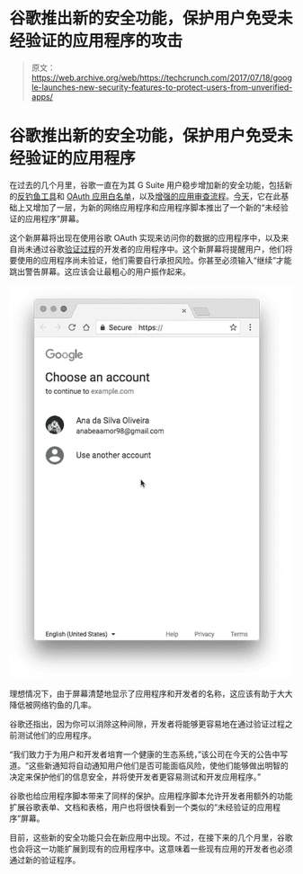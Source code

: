 # 谷歌推出新的安全功能，保护用户免受未经验证的应用程序的攻击 

> 原文：<https://web.archive.org/web/https://techcrunch.com/2017/07/18/google-launches-new-security-features-to-protect-users-from-unverified-apps/>

# 谷歌推出新的安全功能，保护用户免受未经验证的应用程序

在过去的几个月里，谷歌一直在为其 G Suite 用户稳步增加新的安全功能，包括新的[反钓鱼工具](https://web.archive.org/web/20230218162901/https://techcrunch.com/2017/05/31/google-says-its-machine-learning-tech-now-blocks-99-9-of-gmail-spam-and-phishing-messages/)和 [OAuth 应用白名单](https://web.archive.org/web/20230218162901/https://techcrunch.com/2017/07/06/g-suite-admins-can-now-sleep-sounder/)，以及[增强的应用审查流程](https://web.archive.org/web/20230218162901/https://developers.googleblog.com/2017/05/updating-developer-identity-guidelines.html)。[今天](https://web.archive.org/web/20230218162901/https://gsuite-developers.googleblog.com/2017/07/new-security-protections-to-reduce-risk.html)，它在此基础上又增加了一层，为新的网络应用程序和应用程序脚本推出了一个新的“未经验证的应用程序”屏幕。

这个新屏幕将出现在使用谷歌 OAuth 实现来访问你的数据的应用程序中，以及来自尚未通过谷歌[验证过程](https://web.archive.org/web/20230218162901/https://support.google.com/cloud/answer/7454865)的开发者的应用程序中。这个新屏幕将提醒用户，他们将要使用的应用程序尚未验证，他们需要自行承担风险。你甚至必须输入“继续”才能跳出警告屏幕。这应该会让最粗心的用户振作起来。

![](img/02ac7c4d8eeef8704befcc3d81e819a4.png)

理想情况下，由于屏幕清楚地显示了应用程序和开发者的名称，这应该有助于大大降低被网络钓鱼的几率。

谷歌还指出，因为你可以消除这种间隙，开发者将能够更容易地在通过验证过程之前测试他们的应用程序。

“我们致力于为用户和开发者培育一个健康的生态系统，”该公司在今天的公告中写道。“这些新通知将自动通知用户他们是否可能面临风险，使他们能够做出明智的决定来保护他们的信息安全，并将使开发者更容易测试和开发应用程序。”

谷歌也给应用程序脚本带来了同样的保护。应用程序脚本允许开发者用额外的功能扩展谷歌表单、文档和表格，用户也将很快看到一个类似的“未经验证的应用程序”屏幕。

目前，这些新的安全功能只会在新应用中出现。不过，在接下来的几个月里，谷歌也会将这一功能扩展到现有的应用程序中。这意味着一些现有应用的开发者也必须通过新的验证程序。